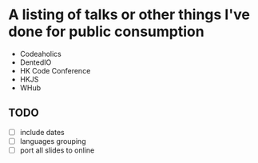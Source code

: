 # A listing of talks or other things I've done for public consumption

- Codeaholics
- DentedIO
- HK Code Conference
- HKJS
- WHub

## TODO
- [ ] include dates
- [ ] languages grouping
- [ ] port all slides to online
